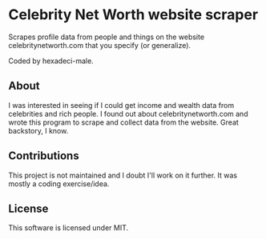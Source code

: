 # Celebrity Net Worth website scraper

Scrapes profile data from people and things on the website celebritynetworth.com that you specify (or generalize).

Coded by hexadeci-male.

## About
I was interested in seeing if I could get income and wealth data from celebrities and rich people. I found out about celebritynetworth.com and wrote this program to scrape and collect data from the website. Great backstory, I know.

## Contributions
This project is not maintained and I doubt I'll work on it further. It was mostly a coding exercise/idea.

## License
This software is licensed under MIT.